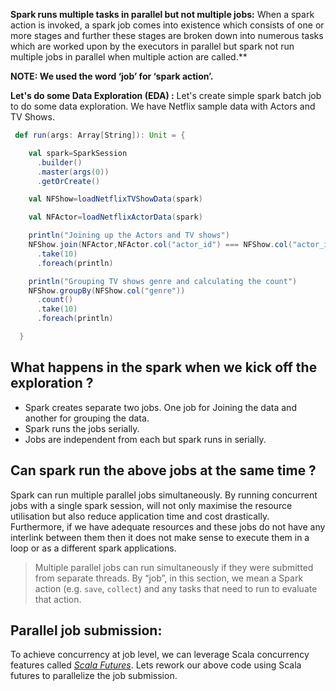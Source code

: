

**Spark runs multiple tasks in parallel but not multiple jobs:**
When a spark action is invoked, a spark job comes into existence which consists of one or more stages and further these stages are broken down into numerous tasks which are worked upon by the executors in parallel but spark not run multiple jobs in parallel when multiple action are called.**

**NOTE: We used the word ‘job’ for ‘spark action’.**

**Let's do some Data Exploration (EDA) :** Let's create simple spark batch job to do some data exploration. We have Netflix sample data with Actors and TV Shows.
```scala
 def run(args: Array[String]): Unit = {

    val spark=SparkSession
      .builder()
      .master(args(0))
      .getOrCreate()

    val NFShow=loadNetflixTVShowData(spark)

    val NFActor=loadNetflixActorData(spark)

    println("Joining up the Actors and TV shows")
    NFShow.join(NFActor,NFActor.col("actor_id") === NFShow.col("actor_id"),"inner")
      .take(10)
      .foreach(println)

    println("Grouping TV shows genre and calculating the count")
    NFShow.groupBy(NFShow.col("genre"))
      .count()
      .take(10)
      .foreach(println)

  }
``` 

## What happens in the spark when we kick off the exploration ?

 - Spark creates separate two jobs. One job for Joining the data and another for grouping the data. 
 - Spark runs the jobs serially.
 - Jobs are independent from each but spark runs in serially.

## Can spark run the above jobs at the same time ?
Spark can run multiple parallel jobs simultaneously. By running concurrent jobs with a single spark session, will not only maximise the resource utilisation but also reduce application time and cost drastically. Furthermore, if we have adequate resources and these jobs do not have any interlink between them then it does not make sense to execute them in a loop or as a different spark applications.
> Multiple parallel jobs can run simultaneously if they were submitted from
> separate threads. By “job”, in this section, we mean a Spark action
> (e.g. `save`, `collect`) and any tasks that need to run to evaluate
> that action.

## Parallel job submission:

To achieve concurrency at job level, we can leverage Scala concurrency features called [_Scala Futures_](https://docs.scala-lang.org/overviews/core/futures.html). Lets rework our above code using Scala futures to parallelize the job submission.

<!--stackedit_data:
eyJoaXN0b3J5IjpbLTM5NzczNzkzNSwyMDE2OTExMTcwLDE2MT
AxODc3NTUsLTYxODU3NjczNSwtMTgwNTYwOTA0NywtNzQ3MzA0
NDA1LC0xOTY1MjA2NjMsLTIwODg3NDY2MTIsLTEwMzM1NzcxNz
AsOTUzNzcxOTU4LDM1MDY3OTMzMSw1ODc2MTY1NywzNjI5MTU3
NzEsMTQ4ODM0NTgyMCwtNDkzMzIzNjI1LC0xMjc4NDY2NzcsLT
k5OTAzMDMyMiwtMTcwNjczMTk5Miw5MDc4OTc3MjIsLTEzNDM1
ODAwNzZdfQ==
-->
